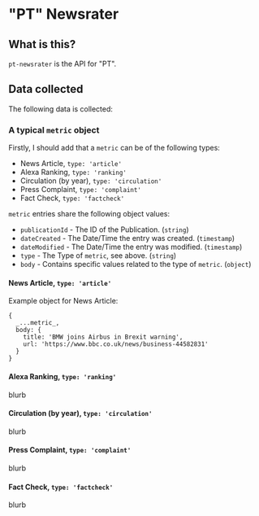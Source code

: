 # "PT" Newsrater

## What is this?
`pt-newsrater` is the API for "PT".

## Data collected
The following data is collected:

### A typical `metric` object
Firstly, I should add that a `metric` can be of the following types:
* News Article, `type: 'article'`
* Alexa Ranking, `type: 'ranking'`
* Circulation (by year), `type: 'circulation'`
* Press Complaint, `type: 'complaint'`
* Fact Check, `type: 'factcheck'`

`metric` entries share the following object values:
* `publicationId` - The ID of the Publication. (`string`)
* `dateCreated` - The Date/Time the entry was created. (`timestamp`)
* `dateModified` - The Date/Time the entry was modified. (`timestamp`)
* `type` - The Type of `metric`, see above. (`string`)
* `body` - Contains specific values related to the type of `metric`. (`object`)

#### News Article, `type: 'article'`

Example object for News Article:
```
{
  _...metric_,
  body: {
    title: 'BMW joins Airbus in Brexit warning',
    url: 'https://www.bbc.co.uk/news/business-44582831'
  }
}
```

#### Alexa Ranking, `type: 'ranking'`
blurb

#### Circulation (by year), `type: 'circulation'`
blurb

#### Press Complaint, `type: 'complaint'`
blurb

#### Fact Check, `type: 'factcheck'`
blurb
